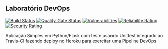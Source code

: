 ## Laboratório DevOps
 
[![Build Status](https://app.travis-ci.com/gabydias/devopslab-8aso.svg?branch=main)](https://app.travis-ci.com/gabydias/devopslab-8aso)
[![Quality Gate Status](https://sonarcloud.io/api/project_badges/measure?project=devopslab-8aso&metric=alert_status)](https://sonarcloud.io/summary/new_code?id=devopslab-8aso)
[![Vulnerabilities](https://sonarcloud.io/api/project_badges/measure?project=devopslab-8aso&metric=vulnerabilities)](https://sonarcloud.io/summary/new_code?id=devopslab-8aso)
[![Reliability Rating](https://sonarcloud.io/api/project_badges/measure?project=devopslab-8aso&metric=reliability_rating)](https://sonarcloud.io/summary/new_code?id=devopslab-8aso)
[![Security Rating](https://sonarcloud.io/api/project_badges/measure?project=devopslab-8aso&metric=security_rating)](https://sonarcloud.io/summary/new_code?id=devopslab-8aso)

Aplicação Simples em Python/Flask com teste usando Unittest integrado ao Travis-CI fazendo deploy no Heroku para exercitar uma Pipeline DevOps
